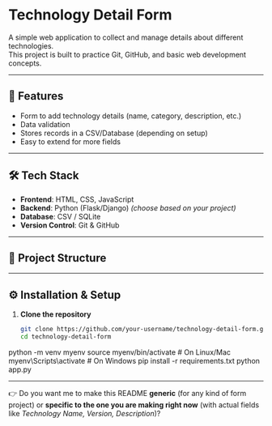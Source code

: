 # Technology Detail Form

A simple web application to collect and manage details about different technologies.  
This project is built to practice Git, GitHub, and basic web development concepts.

---

## 🚀 Features
- Form to add technology details (name, category, description, etc.)
- Data validation
- Stores records in a CSV/Database (depending on setup)
- Easy to extend for more fields

---

## 🛠️ Tech Stack
- **Frontend**: HTML, CSS, JavaScript  
- **Backend**: Python (Flask/Django) *(choose based on your project)*  
- **Database**: CSV / SQLite  
- **Version Control**: Git & GitHub  

---

## 📂 Project Structure

---

## ⚙️ Installation & Setup

1. **Clone the repository**
   ```bash
   git clone https://github.com/your-username/technology-detail-form.git
   cd technology-detail-form
python -m venv myenv
source myenv/bin/activate   # On Linux/Mac
myenv\Scripts\activate      # On Windows
pip install -r requirements.txt
python app.py

---

👉 Do you want me to make this README **generic** (for any kind of form project) or **specific to the one you are making right now** (with actual fields like *Technology Name, Version, Description*)?
